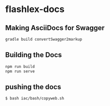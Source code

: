 # flashlex-docs


## Making AsciiDocs for Swagger
```bash
gradle build convertSwagger2markup
```

## Building the Docs

```bash
npm run build
npm run serve
```

## pushing the docs 
```bash
$ bash iac/bash/copyweb.sh
```

